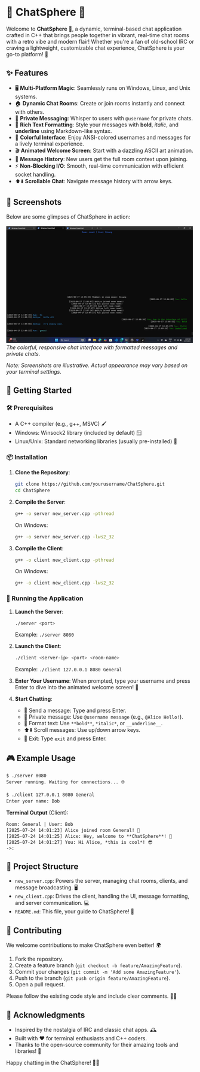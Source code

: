 # 🌌 ChatSphere 💬

Welcome to **ChatSphere** 🌟, a dynamic, terminal-based chat application crafted in C++ that brings people together in vibrant, real-time chat rooms with a retro vibe and modern flair! Whether you're a fan of old-school IRC or craving a lightweight, customizable chat experience, ChatSphere is your go-to platform! 🚀

## ✨ Features

- 🖥️ **Multi-Platform Magic**: Seamlessly runs on Windows, Linux, and Unix systems.
- 🏠 **Dynamic Chat Rooms**: Create or join rooms instantly and connect with others.
- 🤫 **Private Messaging**: Whisper to users with `@username` for private chats.
- 🎨 **Rich Text Formatting**: Style your messages with **bold**, *italic*, and __underline__ using Markdown-like syntax.
- 🌈 **Colorful Interface**: Enjoy ANSI-colored usernames and messages for a lively terminal experience.
- 🎬 **Animated Welcome Screen**: Start with a dazzling ASCII art animation.
- 📜 **Message History**: New users get the full room context upon joining.
- ⚡ **Non-Blocking I/O**: Smooth, real-time communication with efficient socket handling.
- ⬆️⬇️ **Scrollable Chat**: Navigate message history with arrow keys.

## 📸 Screenshots

Below are some glimpses of ChatSphere in action: <br> <br>
<img src="chat.png" alt="Chat Interface" width="500px"> <br>
*The colorful, responsive chat interface with formatted messages and private chats.*

*Note: Screenshots are illustrative. Actual appearance may vary based on your terminal settings.*

## 🚀 Getting Started

### 🛠️ Prerequisites
- A C++ compiler (e.g., g++, MSVC) 🖌️
- Windows: Winsock2 library (included by default) 🪟
- Linux/Unix: Standard networking libraries (usually pre-installed) 🐧

### 📦 Installation

1. **Clone the Repository**:
   ```bash
   git clone https://github.com/yourusername/ChatSphere.git
   cd ChatSphere
   ```

2. **Compile the Server**:
   ```bash
   g++ -o server new_server.cpp -pthread
   ```
   On Windows:
   ```bash
   g++ -o server new_server.cpp -lws2_32
   ```

3. **Compile the Client**:
   ```bash
   g++ -o client new_client.cpp -pthread
   ```
   On Windows:
   ```bash
   g++ -o client new_client.cpp -lws2_32
   ```

### 🏃 Running the Application

1. **Launch the Server**:
   ```bash
   ./server <port>
   ```
   Example: `./server 8080`

2. **Launch the Client**:
   ```bash
   ./client <server-ip> <port> <room-name>
   ```
   Example: `./client 127.0.0.1 8080 General`

3. **Enter Your Username**:
   When prompted, type your username and press Enter to dive into the animated welcome screen! 🎉

4. **Start Chatting**:
   - 💬 Send a message: Type and press Enter.
   - 🤫 Private message: Use `@username message` (e.g., `@Alice Hello!`).
   - 🎨 Format text: Use `**bold**`, `*italic*`, or `__underline__`.
   - ⬆️⬇️ Scroll messages: Use up/down arrow keys.
   - 🚪 Exit: Type `exit` and press Enter.

## 🎮 Example Usage

```bash
$ ./server 8080
Server running. Waiting for connections... 🌐

$ ./client 127.0.0.1 8080 General
Enter your name: Bob
```

**Terminal Output** (Client):
```
Room: General | User: Bob
[2025-07-24 14:01:23] Alice joined room General! 🎉
[2025-07-24 14:01:25] Alice: Hey, welcome to **ChatSphere**! 🌟
[2025-07-24 14:01:27] You: Hi Alice, *this is cool*! 😎
->: 
```

## 📂 Project Structure

- `new_server.cpp`: Powers the server, managing chat rooms, clients, and message broadcasting. 🖥️
- `new_client.cpp`: Drives the client, handling the UI, message formatting, and server communication. 💻
- `README.md`: This file, your guide to ChatSphere! 📖

## 🤝 Contributing

We welcome contributions to make ChatSphere even better! 🌍
1. Fork the repository.
2. Create a feature branch (`git checkout -b feature/AmazingFeature`).
3. Commit your changes (`git commit -m 'Add some AmazingFeature'`).
4. Push to the branch (`git push origin feature/AmazingFeature`).
5. Open a pull request.

Please follow the existing code style and include clear comments. 🧑‍💻

## 🙌 Acknowledgments

- Inspired by the nostalgia of IRC and classic chat apps. 🕰️
- Built with ❤️ for terminal enthusiasts and C++ coders.
- Thanks to the open-source community for their amazing tools and libraries! 🙏

Happy chatting in the ChatSphere! 🚀💬
